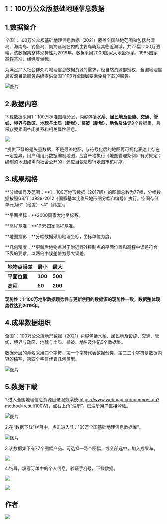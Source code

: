 ## 1：100万公众版基础地理信息数据

## 1.数据简介

全国1：100万公众版基础地理信息数据（2021）覆盖全国陆地范围和包括台湾岛、海南岛、钓鱼岛、南海诸岛在内的主要岛屿及其临近海域，共77幅1:100万图幅，该数据集整体现势性为2019年。数据采用2000国家大地坐标系，1985国家高程基准，经纬度坐标。

为满足广大社会群众对地理信息数据资源的需求，经自然资源部授权，全国地理信息资源目录服务系统提供全国1:100万全图层要素免费下载的服务。

![图片](https://mmbiz.qpic.cn/mmbiz_png/rQBQNEsBwT6P1BS9yD1diceInrr5LKV8ExwdiaaYXiadh4ISt5sb9x51BA1AydwKP6bUqXWQibbbtMZ9Ju2fWbY2lw/640?wx_fmt=png&tp=webp&wxfrom=5&wx_lazy=1&wx_co=1)

## 2.数据内容

下载数据采用1：100万标准图幅分发，内容包括**水系、居民地及设施、交通、管线、境界与政区、地貌与土质（新增）、植被（新增）、地名及注记**9个数据集，且保存要素间空间关系和相关属性信息。

![](https://gitee.com/kitmyfaceplease/image_upload/raw/master/img/202201160839251.png)

*提供下载的是矢量数据，不是最终地图，与符号化后的地图再可视化表达上存在一定差异。用户利用此数据编制地图，应当严格执行《地图管理条例》有关规定；编制的地图如需向社会公开的，还应当依法履行地图审核程序。

## 3.成果规格

**分幅编号及范围：**1：100万地形数据（2017版）的图幅总数为77幅，分幅数据按照GB/T 13989-2012《国家基本比例尺地形图分幅和编号》执行。空间存储单元为6°（经差）×4°（纬差）。

**平面坐标：**2000国家大地坐标系。

**高程基准：**1985国家高程基准。

**地图投影：**分幅数据采用地理坐标，坐标单位为度。

**几何精度：**更新后地物点对于附近野外控制点的平面位置和高程中误差符合下表的要求，以两倍中误差值为最大误差。

| **地物点误差** | **最小** | **最大** |
| -------------- | -------- | -------- |
| **平面位置**   | **100**  | **500**  |
| **高程**       | **50**   | **200**  |

**现势性：**1:100万地形数据现势性与更新使用的数据源的现势性一致，数据整体**现势性达到2019年。**

## 4.成果数据组织

全国1：100万公众版地形数据（2021）内容包括水系、居民地及设施、交通、管线、境界与政区、地貌与土质、植被、地名及注记9个数据集。

数据分层的命名采用四个字符，第一个字符代表数据分类，第二三个字符是数据内容的缩写，第四个字符代表几何类型。

![图片](https://mmbiz.qpic.cn/mmbiz_jpg/rQBQNEsBwT6P1BS9yD1diceInrr5LKV8E45PCLyOk8Fdjvv6SAgShfotpCQR3MIDrCxia6Daaq8bzeHa7w1V4UTA/640?wx_fmt=jpeg&tp=webp&wxfrom=5&wx_lazy=1&wx_co=1)

## 5.数据下载

1.进入全国地理信息资源目录服务系统(https://www.webmap.cn/commres.do?method=result100W)，点右上角“注册”。已注册用户直接登陆。

![图片](https://mmbiz.qpic.cn/mmbiz_jpg/rQBQNEsBwT6P1BS9yD1diceInrr5LKV8Eaass4pINmq9DIgjHZwXqTz6CzQhwskibzLWPIKqG4sCdV8mOuPS8icLg/640?wx_fmt=jpeg&tp=webp&wxfrom=5&wx_lazy=1&wx_co=1)

2.在“数据下载”栏目中，点击进入“1：100万全国基础地理信息数据库”。

![图片](https://mmbiz.qpic.cn/mmbiz_jpg/rQBQNEsBwT6P1BS9yD1diceInrr5LKV8EOZTTu43O4utFIia8Rpc3wFnKDxLjqAmlgH3zp8qibat27xAEQT6jPxew/640?wx_fmt=jpeg&tp=webp&wxfrom=5&wx_lazy=1&wx_co=1)

3.该数据集下有77个图幅产品。可选择一两个图幅，或全部选中，加入成果车。

![](https://gitee.com/kitmyfaceplease/image_upload/raw/master/img/202201160844818.png)

4.结算，填写订单中的个人信息，验证手机号，下载数据。 

![](https://gitee.com/kitmyfaceplease/image_upload/raw/master/img/202201160844534.png)

![](https://gitee.com/kitmyfaceplease/image_upload/raw/master/img/202201160845451.png)

## 作者

![](https://gitee.com/kitmyfaceplease/image_upload/raw/master/img/202201160853128.png)